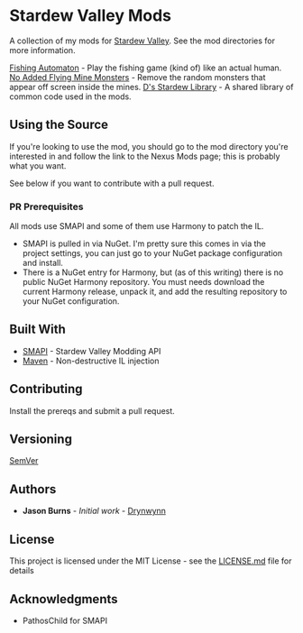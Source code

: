 # Stardew Valley Mods

A collection of my mods for [Stardew Valley](https://stardewvalley.net/).  See the mod directories for more information.

[Fishing Automaton](./FishingAutomaton) - Play the fishing game (kind of) like an actual human.
[No Added Flying Mine Monsters](./NoAddedFlyingMineMonsters) - Remove the random monsters that appear off screen inside the mines.
[D's Stardew Library](./DsStardewLib) - A shared library of common code used in the mods.

## Using the Source

If you're looking to use the mod, you should go to the mod directory you're interested in and follow the link to the Nexus Mods page; this is probably
what you want.

See below if you want to contribute with a pull request.

### PR Prerequisites

All mods use SMAPI and some of them use Harmony to patch the IL.
* SMAPI is pulled in via NuGet.  I'm pretty sure this comes in via the project settings, you can just go to your NuGet package configuration and install.
* There is a NuGet entry for Harmony, but (as of this writing) there is no public NuGet Harmony repository.  You must needs download the current Harmony release,
unpack it, and add the resulting repository to your NuGet configuration.

## Built With

* [SMAPI](https://smapi.io/) - Stardew Valley Modding API
* [Maven](https://github.com/pardeike/Harmony) - Non-destructive IL injection

## Contributing

Install the prereqs and submit a pull request.

## Versioning

[SemVer](http://semver.org/)

## Authors

* **Jason Burns** - *Initial work* - [Drynwynn](https://github.com/Drynwynn)

## License

This project is licensed under the MIT License - see the [LICENSE.md](LICENSE.md) file for details

## Acknowledgments

* PathosChild for SMAPI
